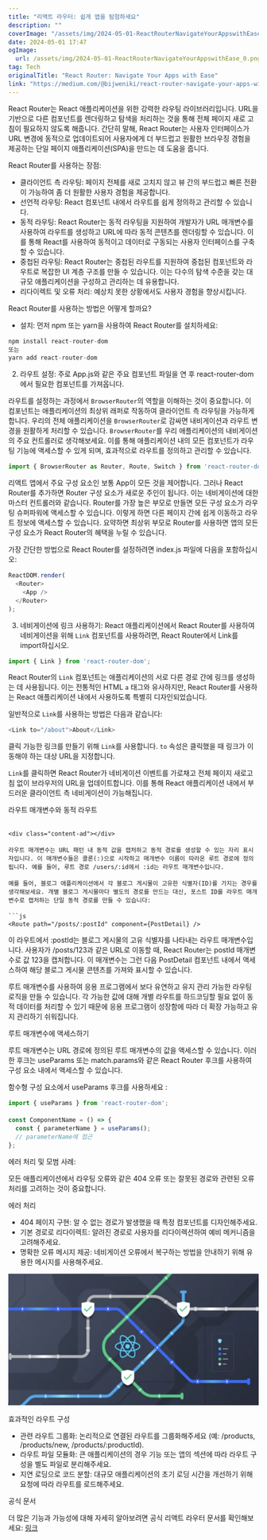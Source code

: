 ```yaml
---
title: "리액트 라우터: 쉽게 앱을 탐험하세요"
description: ""
coverImage: "/assets/img/2024-05-01-ReactRouterNavigateYourAppswithEase_0.png"
date: 2024-05-01 17:47
ogImage: 
  url: /assets/img/2024-05-01-ReactRouterNavigateYourAppswithEase_0.png
tag: Tech
originalTitle: "React Router: Navigate Your Apps with Ease"
link: "https://medium.com/@bijweniki/react-router-navigate-your-apps-with-ease-74c17836c91e"
---
```



React Router는 React 애플리케이션을 위한 강력한 라우팅 라이브러리입니다. URL을 기반으로 다른 컴포넌트를 렌더링하고 탐색을 처리하는 것을 통해 전체 페이지 새로 고침이 필요하지 않도록 해줍니다. 간단히 말해, React Router는 사용자 인터페이스가 URL 변경에 동적으로 업데이트되어 사용자에게 더 부드럽고 원활한 브라우징 경험을 제공하는 단일 페이지 애플리케이션(SPA)을 만드는 데 도움을 줍니다.

React Router를 사용하는 장점:
- 클라이언트 측 라우팅: 페이지 전체를 새로 고치지 않고 뷰 간의 부드럽고 빠른 전환이 가능하여 좀 더 원활한 사용자 경험을 제공합니다.
- 선언적 라우팅: React 컴포넌트 내에서 라우트를 쉽게 정의하고 관리할 수 있습니다.
- 동적 라우팅: React Router는 동적 라우팅을 지원하여 개발자가 URL 매개변수를 사용하여 라우트를 생성하고 URL에 따라 동적 콘텐츠를 렌더링할 수 있습니다. 이를 통해 React를 사용하여 동적이고 데이터로 구동되는 사용자 인터페이스를 구축할 수 있습니다.
- 중첩된 라우팅: React Router는 중첩된 라우트를 지원하여 중첩된 컴포넌트와 라우트로 복잡한 UI 계층 구조를 만들 수 있습니다. 이는 다수의 탐색 수준을 갖는 대규모 애플리케이션을 구성하고 관리하는 데 유용합니다.
- 리다이렉트 및 오류 처리: 예상치 못한 상황에서도 사용자 경험을 향상시킵니다.

React Router를 사용하는 방법은 어떻게 할까요?

<div class="content-ad"></div>

- 설치: 먼저 npm 또는 yarn을 사용하여 React Router를 설치하세요:

```js
npm install react-router-dom 
또는
yarn add react-router-dom
```

2. 라우트 설정: 주로 App.js와 같은 주요 컴포넌트 파일을 연 후 react-router-dom에서 필요한 컴포넌트를 가져옵니다.

라우트를 설정하는 과정에서 `BrowserRouter`의 역할을 이해하는 것이 중요합니다. 이 컴포넌트는 애플리케이션의 최상위 래퍼로 작동하여 클라이언트 측 라우팅을 가능하게 합니다. 우리의 전체 애플리케이션을 `BrowserRouter`로 감싸면 내비게이션과 라우트 변경을 원활하게 처리할 수 있습니다. `BrowserRouter`를 우리 애플리케이션의 내비게이션의 주요 컨트롤러로 생각해보세요. 이를 통해 애플리케이션 내의 모든 컴포넌트가 라우팅 기능에 액세스할 수 있게 되며, 효과적으로 라우트를 정의하고 관리할 수 있습니다.

<div class="content-ad"></div>

```js
import { BrowserRouter as Router, Route, Switch } from 'react-router-dom';
```

리액트 앱에서 주요 구성 요소인 보통 App이 모든 것을 제어합니다. 그러나 React Router를 추가하면 Router 구성 요소가 새로운 주인이 됩니다. 이는 네비게이션에 대한 마스터 컨트롤러와 같습니다. Router를 가장 높은 부모로 만들면 모든 구성 요소가 라우팅 슈퍼파워에 액세스할 수 있습니다. 이렇게 하면 다른 페이지 간에 쉽게 이동하고 라우트 정보에 액세스할 수 있습니다. 요약하면 최상위 부모로 Router를 사용하면 앱의 모든 구성 요소가 React Router의 혜택을 누릴 수 있습니다.

가장 간단한 방법으로 React Router를 설정하려면 index.js 파일에 다음을 포함하십시오:

```js
ReactDOM.render(
  <Router>
    <App />
  </Router>
);
```

<div class="content-ad"></div>

3. 네비게이션에 링크 사용하기: React 애플리케이션에서 React Router를 사용하여 네비게이션을 위해 `Link` 컴포넌트를 사용하려면, React Router에서 Link를 import하십시오.

```js
import { Link } from 'react-router-dom';
```

React Router의 `Link` 컴포넌트는 애플리케이션의 서로 다른 경로 간에 링크를 생성하는 데 사용됩니다. 이는 전통적인 HTML `a` 태그와 유사하지만, React Router를 사용하는 React 애플리케이션 내에서 사용하도록 특별히 디자인되었습니다.

일반적으로 `Link`를 사용하는 방법은 다음과 같습니다:

<div class="content-ad"></div>

```js
<Link to="/about">About</Link>
```

클릭 가능한 링크를 만들기 위해 `Link`를 사용합니다. `to` 속성은 클릭했을 때 링크가 이동해야 하는 대상 URL을 지정합니다.

`Link`를 클릭하면 React Router가 네비게이션 이벤트를 가로채고 전체 페이지 새로고침 없이 브라우저의 URL을 업데이트합니다. 이를 통해 React 애플리케이션 내에서 부드러운 클라이언트 측 네비게이션이 가능해집니다.

라우트 매개변수와 동적 라우트
```

<div class="content-ad"></div>

라우트 매개변수는 URL 패턴 내 동적 값을 캡처하고 동적 경로를 생성할 수 있는 자리 표시자입니다. 이 매개변수들은 콜론(:)으로 시작하고 매개변수 이름이 따라온 루트 경로에 정의됩니다. 예를 들어, 루트 경로 /users/:id에서 :id는 라우트 매개변수입니다.

예를 들어, 블로그 애플리케이션에서 각 블로그 게시물이 고유한 식별자(ID)를 가지는 경우를 생각해보세요. 개별 블로그 게시물마다 별도의 경로를 만드는 대신, 포스트 ID를 라우트 매개변수로 캡처하는 단일 동적 경로를 만들 수 있습니다:

```js
<Route path="/posts/:postId" component={PostDetail} />
```

이 라우트에서 :postId는 블로그 게시물의 고유 식별자를 나타내는 라우트 매개변수입니다. 사용자가 /posts/123과 같은 URL로 이동할 때, React Router는 postId 매개변수로 값 123을 캡처합니다. 이 매개변수는 그런 다음 PostDetail 컴포넌트 내에서 액세스하여 해당 블로그 게시물 콘텐츠를 가져와 표시할 수 있습니다.

<div class="content-ad"></div>

루트 매개변수를 사용하여 응용 프로그램에서 보다 유연하고 유지 관리 가능한 라우팅 로직을 만들 수 있습니다. 각 가능한 값에 대해 개별 라우트를 하드코딩할 필요 없이 동적 데이터를 처리할 수 있기 때문에 응용 프로그램이 성장함에 따라 더 확장 가능하고 유지 관리하기 쉬워집니다.

루트 매개변수에 액세스하기

루트 매개변수는 URL 경로에 정의된 루트 매개변수의 값을 액세스할 수 있습니다. 이러한 후크는 useParams 또는 match.params와 같은 React Router 후크를 사용하여 구성 요소 내에서 액세스할 수 있습니다.

함수형 구성 요소에서 useParams 후크를 사용하세요 :

<div class="content-ad"></div>

```js
import { useParams } from 'react-router-dom';

const ComponentName = () => {
  const { parameterName } = useParams();
  // parameterName에 접근
};
```

에러 처리 및 모범 사례:

모든 애플리케이션에서 라우팅 오류와 같은 404 오류 또는 잘못된 경로와 관련된 오류 처리를 고려하는 것이 중요합니다.

에러 처리

<div class="content-ad"></div>

- 404 페이지 구현: 알 수 없는 경로가 발생했을 때 특정 컴포넌트를 디자인해주세요.
- 기본 경로로 리다이렉트: 알려진 경로로 사용자를 리다이렉션하여 예비 메커니즘을 고려해주세요.
- 명확한 오류 메시지 제공: 네비게이션 오류에서 복구하는 방법을 안내하기 위해 유용한 메시지를 사용해주세요.

![이미지](/assets/img/2024-05-01-ReactRouterNavigateYourAppswithEase_0.png)

효과적인 라우트 구성

- 관련 라우트 그룹화: 논리적으로 연결된 라우트를 그룹화해주세요 (예: /products, /products/new, /products/:productId).
- 라우트 파일 모듈화: 큰 애플리케이션의 경우 기능 또는 앱의 섹션에 따라 라우트 구성을 별도 파일로 분리해주세요.
- 지연 로딩으로 코드 분할: 대규모 애플리케이션의 초기 로딩 시간을 개선하기 위해 요청에 따라 라우트를 로드해주세요.

<div class="content-ad"></div>

공식 문서

더 많은 기능과 가능성에 대해 자세히 알아보려면 공식 리액트 라우터 문서를 확인해보세요: [링크](https://reactrouter.com/)